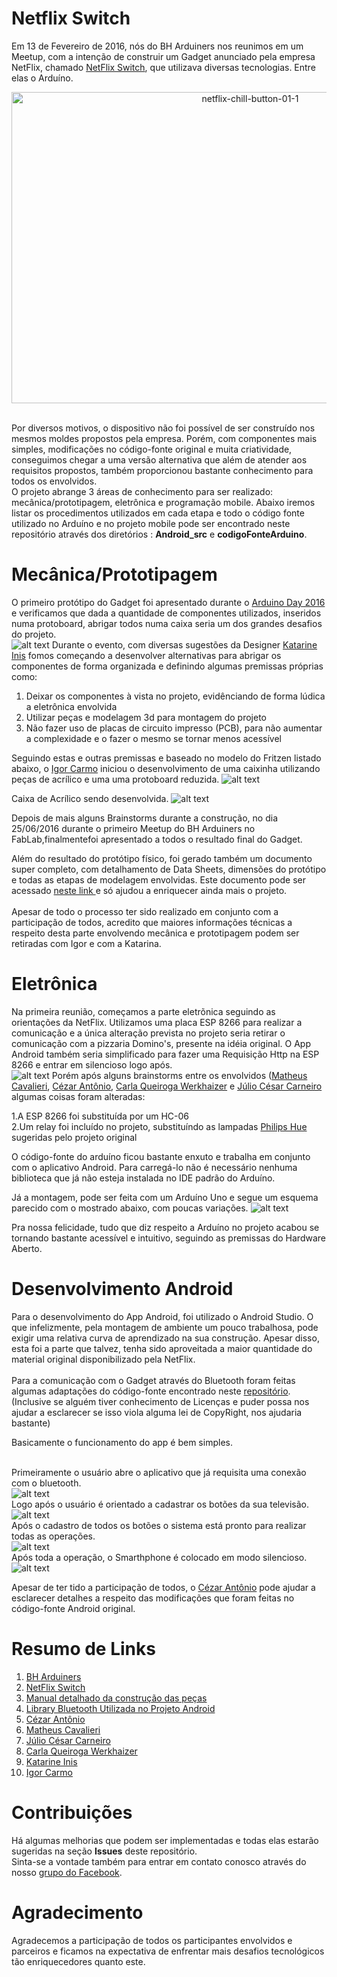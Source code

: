# Netflix Switch
Em 13 de Fevereiro de 2016, nós do BH Arduiners nos reunimos em um Meetup, com a intenção de construir um Gadget anunciado pela empresa NetFlix, chamado [NetFlix Switch](http://makeit.netflix.com/the-switch), que utilizava diversas tecnologias. Entre elas o Arduíno.
<p align="center">
<img class="alignnone size-full wp-image-3280" src="https://cezarantsouza.files.wordpress.com/2016/07/netflix-chill-button-01-1.jpg"          alt="netflix-chill-button-01-1" width="748" height="498" />
</p>
<br>
Por diversos motivos, o dispositivo não foi possível de ser construído nos mesmos moldes propostos pela empresa. Porém, com componentes mais simples, modificações no código-fonte original e muita criatividade, conseguimos chegar a uma versão alternativa que além de atender aos requisitos propostos, também proporcionou bastante conhecimento para todos os envolvidos.  
<br> 
O projeto abrange 3 áreas de conhecimento para ser realizado: mecânica/prototipagem, eletrônica e programação mobile. 
Abaixo iremos listar os procedimentos utilizados em cada etapa e todo o código fonte utilizado no Arduíno e no projeto mobile pode ser encontrado neste repositório através dos diretórios : <b>Android_src</b> e <b>codigoFonteArduino</b>.

# Mecânica/Prototipagem 
O primeiro protótipo do Gadget foi apresentado durante o [Arduino Day 2016](https://day.arduino.cc/#/) e verificamos que dada a quantidade de componentes utilizados, inseridos numa protoboard, abrigar todos numa caixa seria um dos grandes desafios do projeto.   
![alt text](https://cezarantsouza.files.wordpress.com/2016/06/componentes.jpg "Protoboard - Primeira versão")
Durante o evento, com diversas sugestões da Designer [Katarine Inis](https://www.facebook.com/katarine.inis) fomos começando a desenvolver alternativas para abrigar os componentes de forma organizada e definindo algumas premissas próprias como: 

1. Deixar os componentes à vista no projeto, evidênciando de forma lúdica a eletrônica envolvida 
2. Utilizar peças e modelagem 3d para montagem do projeto  
3. Não fazer uso de placas de circuito impresso (PCB), para não aumentar a complexidade e o fazer o mesmo se tornar menos acessível

Seguindo estas e outras premissas e baseado no modelo do Fritzen listado abaixo, o [Igor Carmo](https://www.facebook.com/igor.carmo.16) iniciou o desenvolvimento de uma caixinha utilizando peças de acrílico e uma uma protoboard reduzida.
![alt text](https://cezarantsouza.files.wordpress.com/2016/06/protoboard.jpg "Fritzen")

Caixa de Acrílico sendo desenvolvida. 
![alt text](https://cezarantsouza.files.wordpress.com/2016/06/img-20160605-wa0017.jpg "Versão final")

Depois de mais alguns Brainstorms durante a construção, no dia 25/06/2016 durante o primeiro Meetup do BH Arduiners no FabLab,finalmentefoi apresentado a todos o resultado final do Gadget.   

Além do resultado do protótipo físico, foi gerado também um documento super completo, com detalhamento de Data Sheets, dimensões do protótipo e todas as etapas de modelagem envolvidas. Este documento pode ser acessado [neste link ](https://cezarantsouza.files.wordpress.com/2016/06/relatc3b3rionetflix.pdf) e só ajudou a enriquecer ainda mais o projeto. 
<br>
<br>
Apesar de todo o processo ter sido realizado em conjunto com a participação de todos, acredito que maiores informações técnicas a respeito desta parte envolvendo mecânica e prototipagem podem ser retiradas com Igor e com a Katarina.

# Eletrônica 

Na primeira reunião, começamos a parte eletrõnica seguindo as orientações da NetFlix. Utilizamos uma placa ESP 8266 para realizar a comunicação e a única alteração prevista no projeto seria retirar o comunicação com a pizzaria Domino's, presente na idéia original. O App Android também seria simplificado para fazer uma Requisição Http na ESP 8266 e entrar em silencioso logo após.  
![alt text](https://cezarantsouza.files.wordpress.com/2016/06/primeira.jpg "Primeira versão do projeto")
Porém após alguns brainstorms entre os envolvidos ([Matheus  Cavalieri](https://www.facebook.com/matheuscavalieribh), [Cézar Antônio](https://www.facebook.com/cezar.a.desouza), [Carla Queiroga Werkhaizer](https://www.facebook.com/carla.werkhaizer) e [Júlio César Carneiro](https://www.facebook.com/jcca007) algumas coisas foram alteradas:

1.A ESP 8266 foi substituída por um HC-06  
2.Um relay foi incluído no projeto, substituíndo as lampadas [Philips Hue](http://www2.meethue.com/en-us/) sugeridas pelo projeto original

O código-fonte do arduíno ficou bastante enxuto e trabalha em conjunto com o aplicativo Android. Para carregá-lo não é necessário nenhuma biblioteca que já não esteja instalada no IDE padrão do Arduíno.

Já a montagem, pode ser feita com um Arduíno Uno e segue um esquema parecido com o mostrado abaixo, com poucas variações.
![alt text](https://cezarantsouza.files.wordpress.com/2016/06/protoboard.jpg "Fritzen")

Pra nossa felicidade, tudo que diz respeito a Arduíno no projeto acabou se tornando bastante acessível e intuitivo, seguindo as premissas do Hardware Aberto. 

# Desenvolvimento Android 

Para o desenvolvimento do App Android, foi utilizado o Android Studio. O que infelizmente, pela montagem de ambiente um pouco trabalhosa, pode exigir uma relativa curva de aprendizado na sua construção. Apesar disso, esta foi a parte que talvez, tenha sido aproveitada a maior quantidade do material original disponibilizado pela NetFlix. 
<br>
<br>
Para a comunicação com o Gadget através do Bluetooth foram feitas algumas adaptações do código-fonte encontrado neste [repositório](https://github.com/janosgyerik/bluetoothviewer).(Inclusive se alguém tiver conhecimento de Licenças e puder possa nos ajudar a esclarecer se isso viola alguma lei de CopyRight, nos ajudaria bastante)

Basicamente o funcionamento do app é bem simples.

<br>Primeiramente o usuário abre o aplicativo que já requisita uma conexão com o bluetooth.<br> 
![alt text](https://cezarantsouza.files.wordpress.com/2016/06/21.png "Inicial")
<br>Logo após o usuário é orientado a cadastrar os botões da sua televisão.<br>
![alt text](https://cezarantsouza.files.wordpress.com/2016/06/8.png  "Cadastro")
<br>Após o cadastro de todos os botões o sistema está pronto para realizar todas as operações.<br> 
![alt text](https://cezarantsouza.files.wordpress.com/2016/06/111.png "Pronto")
<br>Após toda a operação, o Smarthphone é colocado em modo silencioso.<br> 
![alt text](https://cezarantsouza.files.wordpress.com/2016/06/13.png "Silencioso")

Apesar de ter tido a participação de todos, o [Cézar Antônio](http://github.com/cezarant) pode ajudar a esclarecer detalhes a respeito das modificações que foram feitas no código-fonte Android original.

# Resumo de Links

1. [BH Arduiners](https://www.facebook.com/groups/meetuparduiners/)
2. [NetFlix Switch](http://makeit.netflix.com/the-switch) 
3. [Manual detalhado da construção das peças](https://cezarantsouza.files.wordpress.com/2016/06/relatc3b3rionetflix.pdf)
4. [Library Bluetooth Utilizada no Projeto Android](https://github.com/janosgyerik/bluetoothviewer)
5. [Cézar Antônio](http://github.com/cezarant)
6. [Matheus  Cavalieri](https://www.facebook.com/matheuscavalieribh)
7. [Júlio César Carneiro](https://www.facebook.com/jcca007)
8. [Carla Queiroga Werkhaizer](https://www.facebook.com/carla.werkhaizer)
9. [Katarine Inis](https://www.facebook.com/katarine.inis)
10. [Igor Carmo](https://www.facebook.com/igor.carmo.16)

# Contribuições 
Há algumas melhorias que podem ser implementadas e todas elas estarão sugeridas na seção <b>Issues</b> deste repositório. 
<br>
Sinta-se a vontade também para entrar em contato conosco através do nosso [grupo do Facebook](https://www.facebook.com/groups/meetuparduiners/).

# Agradecimento
Agradecemos a participação de todos os participantes envolvidos e parceiros e ficamos na expectativa de enfrentar mais desafios tecnológicos tão enriquecedores quanto este.
